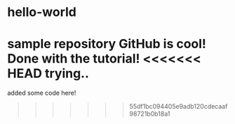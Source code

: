 # hello-world
sample repository
GitHub is cool!
Done with the tutorial!
<<<<<<< HEAD
trying..
=======
added some code here!
>>>>>>> 55df1bc094405e9adb120cdecaaf98721b0b18a1
